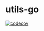 # utils-go
[![codecov](https://codecov.io/gh/djeeno/utils-go/branch/master/graph/badge.svg)](https://codecov.io/gh/djeeno/utils-go)
